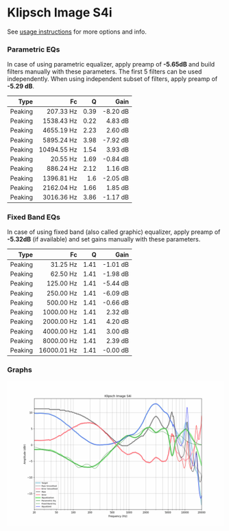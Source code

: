# Klipsch Image S4i
See [usage instructions](https://github.com/jaakkopasanen/AutoEq#usage) for more options and info.

### Parametric EQs
In case of using parametric equalizer, apply preamp of **-5.65dB** and build filters manually
with these parameters. The first 5 filters can be used independently.
When using independent subset of filters, apply preamp of **-5.29 dB**.

| Type    | Fc          |    Q | Gain     |
|--------:|------------:|-----:|---------:|
| Peaking | 207.33 Hz   | 0.39 | -8.20 dB |
| Peaking | 1538.43 Hz  | 0.22 | 4.83 dB  |
| Peaking | 4655.19 Hz  | 2.23 | 2.60 dB  |
| Peaking | 5895.24 Hz  | 3.98 | -7.92 dB |
| Peaking | 10494.55 Hz | 1.54 | 3.93 dB  |
| Peaking | 20.55 Hz    | 1.69 | -0.84 dB |
| Peaking | 886.24 Hz   | 2.12 | 1.16 dB  |
| Peaking | 1396.81 Hz  | 1.6  | -2.05 dB |
| Peaking | 2162.04 Hz  | 1.66 | 1.85 dB  |
| Peaking | 3016.36 Hz  | 3.86 | -1.17 dB |

### Fixed Band EQs
In case of using fixed band (also called graphic) equalizer, apply preamp of **-5.32dB**
(if available) and set gains manually with these parameters.

| Type    | Fc          |    Q | Gain     |
|--------:|------------:|-----:|---------:|
| Peaking | 31.25 Hz    | 1.41 | -1.01 dB |
| Peaking | 62.50 Hz    | 1.41 | -1.98 dB |
| Peaking | 125.00 Hz   | 1.41 | -5.44 dB |
| Peaking | 250.00 Hz   | 1.41 | -6.09 dB |
| Peaking | 500.00 Hz   | 1.41 | -0.66 dB |
| Peaking | 1000.00 Hz  | 1.41 | 2.32 dB  |
| Peaking | 2000.00 Hz  | 1.41 | 4.20 dB  |
| Peaking | 4000.00 Hz  | 1.41 | 3.00 dB  |
| Peaking | 8000.00 Hz  | 1.41 | 2.39 dB  |
| Peaking | 16000.01 Hz | 1.41 | -0.00 dB |

### Graphs
![](./Klipsch%20Image%20S4i.png)